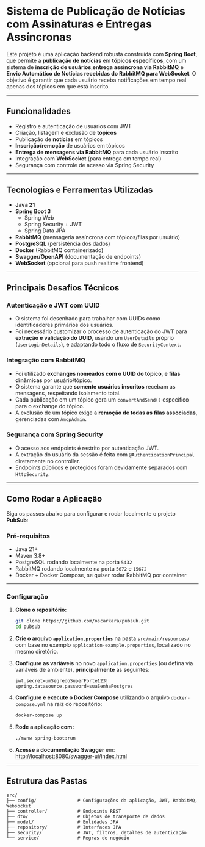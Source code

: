 # Sistema de Publicação de Notícias com Assinaturas e Entregas Assíncronas

Este projeto é uma aplicação backend robusta construída com **Spring Boot**, que permite a **publicação de notícias** em **tópicos específicos**, com um sistema de **inscrição de usuários**,**entrega assíncrona via RabbitMQ** e **Envio Automático de Notícias recebidas do RabbitMQ para WebSocket**. O objetivo é garantir que cada usuário receba notificações em tempo real apenas dos tópicos em que está inscrito.

---

## Funcionalidades

- Registro e autenticação de usuários com JWT
- Criação, listagem e exclusão de **tópicos**
- Publicação de **notícias** em tópicos
- **Inscrição/remoção** de usuários em tópicos
- **Entrega de mensagens via RabbitMQ** para cada usuário inscrito
- Integração com **WebSocket** (para entrega em tempo real)
- Segurança com controle de acesso via Spring Security

---

## Tecnologias e Ferramentas Utilizadas

- **Java 21**
- **Spring Boot 3**
  - Spring Web
  - Spring Security + JWT
  - Spring Data JPA
- **RabbitMQ** (mensageria assíncrona com tópicos/filas por usuário)
- **PostgreSQL** (persistência dos dados)
- **Docker** (RabbitMQ containerizado)
- **Swagger/OpenAPI** (documentação de endpoints)
- **WebSocket** (opcional para push realtime frontend)

---

## Principais Desafios Técnicos

### Autenticação e JWT com UUID
- O sistema foi desenhado para trabalhar com UUIDs como identificadores primários dos usuários.
- Foi necessário customizar o processo de autenticação do JWT para **extração e validação do UUID**, usando um `UserDetails` próprio (`UserLoginDetails`), e adaptando todo o fluxo de `SecurityContext`.

### Integração com RabbitMQ
- Foi utilizado **exchanges nomeados com o UUID do tópico**, e **filas dinâmicas** por usuário/tópico.
- O sistema garante que **somente usuários inscritos** recebam as mensagens, respeitando isolamento total.
- Cada publicação em um tópico gera um `convertAndSend()` específico para o exchange do tópico.
- A exclusão de um tópico exige a **remoção de todas as filas associadas**, gerenciadas com `AmqpAdmin`.

###  Segurança com Spring Security
- O acesso aos endpoints é restrito por autenticação JWT.
- A extração do usuário da sessão é feita com `@AuthenticationPrincipal` diretamente no controller.
- Endpoints públicos e protegidos foram devidamente separados com `HttpSecurity`.

---

## Como Rodar a Aplicação

Siga os passos abaixo para configurar e rodar localmente o projeto **PubSub**:

### Pré-requisitos

- Java 21+
- Maven 3.8+
- PostgreSQL rodando localmente na porta `5432`
- RabbitMQ rodando localmente na porta `5672` e `15672`
- Docker + Docker Compose, se quiser rodar RabbitMQ por container

---
### Configuração

1. **Clone o repositório:**

   ```bash
   git clone https://github.com/oscarkara/pubsub.git
   cd pubsub
   ```
   
2. **Crie o arquivo `application.properties`** na pasta `src/main/resources/` com base no exemplo `application-example.properties`, localizado no mesmo diretório.
   
3. **Configure as variáveis** no novo `application.properties` (ou defina via variáveis de ambiente), **principalmente** as seguintes:

   ```properties
   jwt.secret=umSegredoSuperForte123!
   spring.datasource.password=suaSenhaPostgres
   ```

4. **Configure e execute o Docker Compose** utilizando o arquivo `docker-compose.yml` na raiz do repositório:

   ```bash
   docker-compose up
   ```

5. **Rode a aplicação com:**

   ```bash
   ./mvnw spring-boot:run
   ```

6. **Acesse a documentação Swagger** em:  
   [http://localhost:8080/swagger-ui/index.html](http://localhost:8080/swagger-ui/index.html)

---

## Estrutura das Pastas

```
src/
├── config/               # Configurações da aplicação, JWT, RabbitMQ, Websocket
├── controller/           # Endpoints REST
├── dto/                  # Objetos de transporte de dados
├── model/                # Entidades JPA
├── repository/           # Interfaces JPA
├── security/             # JWT, filtros, detalhes de autenticação
└── service/              # Regras de negócio

```
